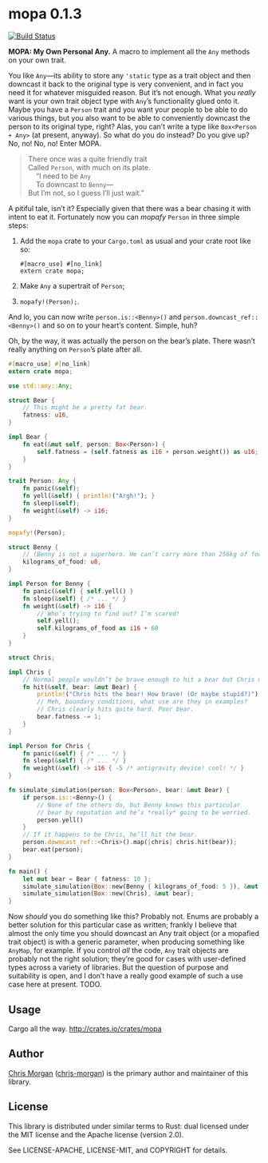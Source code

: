 mopa 0.1.3
==========

[![Build Status](https://travis-ci.org/chris-morgan/mopa.svg?branch=master)](https://travis-ci.org/chris-morgan/mopa)

<!-- The rest of this section comes straight from the crate docs from the source. -->

**MOPA: My Own Personal Any.** A macro to implement all the `Any` methods on your own trait.

You like `Any`—its ability to store any `'static` type as a trait object and then downcast it
back to the original type is very convenient, and in fact you need it for whatever misguided
reason. But it’s not enough. What you *really* want is your own trait object type with `Any`’s
functionality glued onto it. Maybe you have a `Person` trait and you want your people to be
able to do various things, but you also want to be able to conveniently downcast the person to
its original type, right? Alas, you can’t write a type like `Box<Person + Any>` (at present,
anyway). So what do you do instead? Do you give up? No, no! No, no! Enter MOPA.

> There once was a quite friendly trait  
> Called `Person`, with much on its plate.  
>     “I need to be `Any`  
>     To downcast to `Benny`—  
> But I’m not, so I guess I’ll just wait.”

A pitiful tale, isn’t it? Especially given that there was a bear chasing it with intent to eat
it. Fortunately now you can *mopafy* `Person` in three simple steps:

1. Add the `mopa` crate to your `Cargo.toml` as usual and your crate root like so:

   ```rust,ignore
   #[macro_use] #[no_link]
   extern crate mopa;
   ```

2. Make `Any` a supertrait of `Person`;

3. `mopafy!(Person);`.

And lo, you can now write `person.is::<Benny>()` and `person.downcast_ref::<Benny>()` and so on
to your heart’s content. Simple, huh?

Oh, by the way, it was actually the person on the bear’s plate. There wasn’t really anything on
`Person`’s plate after all.

```rust
#[macro_use] #[no_link]
extern crate mopa;

use std::any::Any;

struct Bear {
    // This might be a pretty fat bear.
    fatness: u16,
}

impl Bear {
    fn eat(&mut self, person: Box<Person>) {
        self.fatness = (self.fatness as i16 + person.weight()) as u16;
    }
}

trait Person: Any {
    fn panic(&self);
    fn yell(&self) { println!("Argh!"); }
    fn sleep(&self);
    fn weight(&self) -> i16;
}

mopafy!(Person);

struct Benny {
    // (Benny is not a superhero. He can’t carry more than 256kg of food at once.)
    kilograms_of_food: u8,
}

impl Person for Benny {
    fn panic(&self) { self.yell() }
    fn sleep(&self) { /* ... */ }
    fn weight(&self) -> i16 {
        // Who’s trying to find out? I’m scared!
        self.yell();
        self.kilograms_of_food as i16 + 60
    }
}

struct Chris;

impl Chris {
    // Normal people wouldn’t be brave enough to hit a bear but Chris might.
    fn hit(&self, bear: &mut Bear) {
        println!("Chris hits the bear! How brave! (Or maybe stupid?)");
        // Meh, boundary conditions, what use are they in examples?
        // Chris clearly hits quite hard. Poor bear.
        bear.fatness -= 1;
    }
}

impl Person for Chris {
    fn panic(&self) { /* ... */ }
    fn sleep(&self) { /* ... */ }
    fn weight(&self) -> i16 { -5 /* antigravity device! cool! */ }
}

fn simulate_simulation(person: Box<Person>, bear: &mut Bear) {
    if person.is::<Benny>() {
        // None of the others do, but Benny knows this particular
        // bear by reputation and he’s *really* going to be worried.
        person.yell()
    }
    // If it happens to be Chris, he’ll hit the bear.
    person.downcast_ref::<Chris>().map(|chris| chris.hit(bear));
    bear.eat(person);
}

fn main() {
    let mut bear = Bear { fatness: 10 };
    simulate_simulation(Box::new(Benny { kilograms_of_food: 5 }), &mut bear);
    simulate_simulation(Box::new(Chris), &mut bear);
}
```

Now *should* you do something like this? Probably not. Enums are probably a better solution for
this particular case as written; frankly I believe that almost the only time you should
downcast an Any trait object (or a mopafied trait object) is with a generic parameter, when
producing something like `AnyMap`, for example. If you control *all* the code, `Any` trait
objects are probably not the right solution; they’re good for cases with user-defined
types across a variety of libraries. But the question of purpose and suitability is open, and I
don’t have a really good example of such a use case here at present. TODO.

Usage
-----

Cargo all the way. http://crates.io/crates/mopa

Author
------

[Chris Morgan](http://chrismorgan.info/) ([chris-morgan](https://github.com/chris-morgan)) is the primary author and maintainer of this library.

License
-------

This library is distributed under similar terms to Rust: dual licensed under the MIT license and the Apache license (version 2.0).

See LICENSE-APACHE, LICENSE-MIT, and COPYRIGHT for details.
